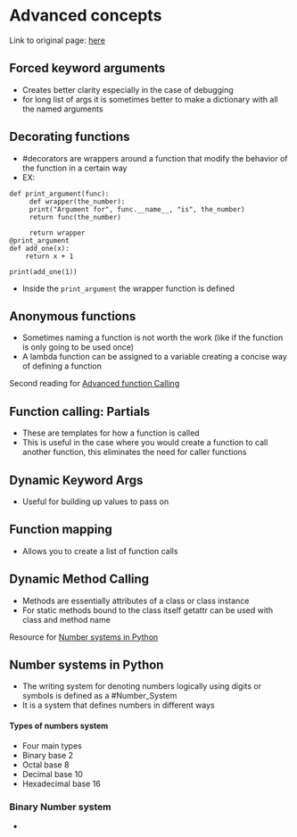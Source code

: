 # Advanced concepts
Link to original page: [here](https://python.land/deep-dives/functions)
## Forced keyword arguments
- Creates better clarity especially in the case of debugging
- for long list of args it is sometimes better to make a dictionary with all the named arguments
## Decorating functions
- #decorators are wrappers around a function that modify the behavior of the function in a certain way
- EX:

```
def print_argument(func):
     def wrapper(the_number):         
	 print("Argument for", func.__name__, "is", the_number)
	 return func(the_number)      
	 
	 return wrapper  
@print_argument
def add_one(x):     
	return x + 1
	  
print(add_one(1))

```
- Inside the `print_argument` the wrapper function is defined
## Anonymous functions
- Sometimes naming a function is not worth the work (like if the function is only going to be used once)
- A lambda function can be assigned to a variable creating a concise way of defining a function

Second reading for [Advanced function Calling](https://dev.to/cwprogram/advanced-function-calling-in-python-272j)
## Function calling: Partials
- These are templates for how a function is called
- This is useful in the case where you would create a function to call another function, this eliminates the need for caller functions
## Dynamic Keyword Args
- Useful for building up values to pass on
## Function mapping
- Allows you to create a list of function calls
## Dynamic Method Calling
- Methods are essentially attributes of a class or class instance
- For static methods bound to the class itself getattr can be used with class and method name

Resource for [Number systems in Python](https://www.geeksforgeeks.org/python/number-system-in-python/) 
## Number systems in Python
- The writing system for denoting numbers logically using digits or symbols is defined as a #Number_System
- It is a system that defines numbers in different ways
#### Types of numbers system
- Four main types
- Binary base 2 
- Octal base 8
- Decimal base 10
- Hexadecimal base 16
### Binary Number system
- 